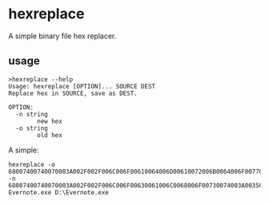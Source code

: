 # hexreplace

A simple binary file hex replacer.

## usage

```
>hexreplace --help
Usage: hexreplace [OPTION]... SOURCE DEST
Replace hex in SOURCE, save as DEST.

OPTION:
  -n string
        new hex
  -o string
        old hex
```

A simple:
```
hexreplace -o 68007400740070003A002F002F006C006F00610064006D00610072006B0064006F0077006E002F0000000000 -n 68007400740070003A002F002F006C006F00630061006C0068006F00730074003A003500350035002F000000 Evernote.exe D:\Evernote.exe
```